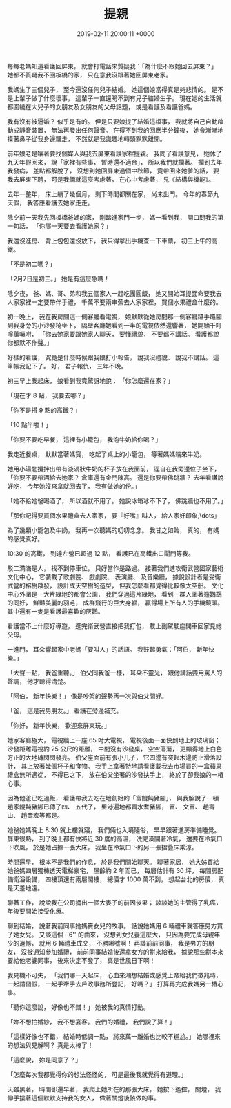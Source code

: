 ﻿---
layout: post
title: 提親
date: 2019-02-11 20:00:11 +0000
category: 誌
tags: [看護]
---


每每老媽知道看護回屏東，
就會打電話來質疑我：「為什麼不跟她回去屏東？」
她都不質疑我不回板橋的家，
只在意我沒跟著她回屏東老家。

我媽生了三個兒子，
至今還沒任何兒子結婚。
她這個娘當得真是夠悲情的。
是不是上輩子做了什麼壞事，
這輩子一直還盼不到有兒子結婚生子。
現在她的生活就都圍繞在大兒子的女朋友及女朋友的父母話題，
或是看護及看護爸媽。

<!--more-->

我有沒有被逼婚？
似乎是有的。
但是只要娘提了結婚這檔事，
我就將自己自動啟動成靜音裝置，
無法再發出任何聲音。
在得不到我的回應半分鐘後，
她會漸漸地摸著鼻子從我身邊飄走，
不然就是我識趣地轉頭默默離開。

前年娘老是嚷著要找個媒人與我去屏東看護家裡提親。
我問了看護意見，
她休了九天年假回來，
說「家裡有些事，
暫時還不適合」，
所以我們就擱著。
擱到去年我發病，
差點都解脫了，
沒想到她回屏東過個中秋節，
竟帶回來她爹的話，
要我去屏東下聘，
可是我倆就這麼考慮著，
在心中考慮著，
見《結構與機能》。

去年一整年，
床上躺了幾個月，
剩下時間都關在家，
尚未出門。
今年的春節九天假，
我答應看護去她家走走。

除夕前一天我先回板橋爸媽的家，
剛踏進家門一步，
媽一看到我，
開口問我的第一句話，
「你哪一天要去看護她家？」

我還沒進房、 背上包包還沒放下，
我只得拿出手機查一下車票，
初三上午的高鐵。

「不是初二嗎？」

「2月7日是初三。」
她是有這麼急嗎！

除夕夜，
爸、媽、哥、弟和我五個家人一起吃團圓飯，
她又開始耳提面命要我去人家家裡一定要帶伴手禮，
千萬不要兩串蕉去人家家裡，
買個水果禮盒什麼的。

初一晚上，
我在我房間這一側客廳看電視，
娘默默從她房間那一側客廳躡手躡腳到我身旁的小沙發椅坐下，
隔壁客廳她看到一半的電視依然還響著，
她開始千叮嚀萬囑咐，
「你去她家要跟她家人聊天，
要懂禮貌，
不要都不講話。
看護都說你都默不作聲。」

好樣的看護，
究竟是什麼時候跟我娘打小報告，
說我沒禮貌、 說我不講話。
這筆帳我記下了。
好，
君子報仇，
三年不晚。

初三早上我起床，
娘看到我竟驚訝地說： 「你怎麼還在家？」

「現在才 8 點，
我要去哪？」

「你不是搭 9 點的高鐵？」

「10 點半啦！」

「你要不要吃早餐，
這裡有小籠包，
我泡牛奶給你喝？」

我走近餐桌，
默默當著媽寶，
吃起了桌上的小籠包，
等著媽媽端來牛奶。

她用小湯匙攪拌出帶有漩渦狀牛奶的杯子放在我面前，
逕自在我旁邊位子坐下，
「你要不要帶酒給去她家？
倉庫還有金門陳高。
還是你要帶佛跳牆？
去年看護說好吃，
今年她沒來拿就回去了，
我有做她的份。」

「她不給她爸喝酒了，
所以酒就不用了。
她說冰箱冰不下了，
佛跳牆也不用了。」

「那你記得要買個水果禮盒去人家家，
要『好嘴』叫人，
給人家好印象,\dots」

為了幾顆小籠包及牛奶，
我再一次聽媽的叨叨念念。
我甘之如飴，
真的，
有媽的感覺真好。

10:30 的高鐵，
到達左營已超過 12 點，
看護已在高鐵出口閘門等我。

駁二滿滿是人，
找不到停車位，
只好當作是路過。
接著我們進攻衛武營國家藝術文化中心，
它裝載了歌劇院、 戲劇院、 表演廳、 及音樂廳， 
據說設計者是受衛武營的榕樹啟發，
設計成天空樹的造型，
但我怎麼看都覺得比較像太空船。
文化中心外圍是一大片綠地的都會公園，
我們穿過這片綠地，
看到一群人圍著遛鸚鵡的同好，
鮮豔美麗的羽毛，
成群飛行的巨大身軀，
贏得場上所有人的手機鏡頭。
其中還有一隻是看護最喜歡的灰鸚。

看護當不上什麼好導遊，
逛完衛武營直接把我打包，
載上副駕駛座開車回家見她父母。

一進門，
耳朵響起家中老媽「要叫人」的話語。
我鼓起勇氣：「阿伯，
新年快樂。」

「大聲一點，
我爸重聽。」
伯父同我爸一樣，
耳朵不靈光，
跟他講話要用罵人的聲調，
他才聽得清楚。

「阿伯，
新年快樂！」
像是吵架的聲勢再一次與伯父問好。

「爸，
這是我男朋友。」
看護在旁邊補充。

「你好，
新年快樂，
歡迎來屏東玩。」

她家客廳極大，
電視牆上一座 65 吋大電視，
電視後面一面快到地上的玻璃窗；
沙發距離電視約 25 公尺的距離，
中間沒有沙發桌，
空空蕩蕩，
更顯得地上白色方正的大地磚閃閃發亮。
伯父座面前有張小几子，
它四邊有突起木邊防止滑落設計，
其上放著幾個杯子和食物。
我手上拿著特地請看護載我去市場買的一盒蘋果禮盒無所適從，
不得已之下，
放在伯父坐著的沙發扶手上，
終於了卻我娘的一樁心事。

因為他爸已吃過飯，
看護帶我去吃在地創始的「富餛飩豬腳」，
與我解說了一頓趙家餛飩豬腳已傳了四、 五代了，
里港遍地都賣水煮豬腳，
富、 文富、 趙壽山、 趙壽宏等都是。

她爸她媽晚上 8:30 就上樓就寢，
我們倆也入境隨俗，
早早跟著進房準備睡覺。
屏東很熱，
到了晚上都有快將近 30 度的高溫，
洗完澡開著冷氣，
還要在冷氣口下吹風，
於是她占據一張大床，
我坐在冷氣口下的另一張摺疊床乘涼。

時間還早，
根本不是我們的作息，
於是我們開始聊天。
聊著家居，
她大姊買給她爸媽四層獨棟透天電梯豪宅，
屋齡約 2 年而已，
每層估計有 30 坪，
每間房配備衛浴設備，
四樓頂還有兩層閣樓，
總價才 1000 萬不到，
想起台北的房價，
真是天差地遠。

聊著工作，
說說我在公司捅出一個大婁子的前因後果；
談談她的主管得了乳癌，
年後要開始接受化療。

聊到結婚，
說著我前同事她媽賣女兒的故事。
話說她媽用 6 輛禮車就答應男方買了她女兒。
又談這個 ``6'' 的由來，
沒想到女兒養這麼大，
只因為要完成母親年少的遺憾，
就用 6 輛禮車成交，
不勝唏噓啊！
再談前前同事，
我是男方的朋友，
沒被通知參加婚禮，
前前同事結婚後還拿女方的餅來給我，
據說那些餅本來要給他老婆同事，
後來決定不發了，
真是世風日下啊！

我見機不可失，
「我們哪一天起床，
心血來潮想結婚或感覺上帝給我們徵兆時，
一起請個假，
一起手牽手去戶政事務所登記，
好嗎？」
打算再完成我媽另一樁心事。

「聽你這麼說，
好像也不錯！」
她被我的真情打動。

「妳不想拍婚紗，
我不想宴客。
我們的婚禮，
我們說了算！」

「這樣好像也不錯，
結婚時低調一點，
將來萬一離婚也比較不尷尬。」
她哪裡來的想法與見解啊？
真是太棒了！

「這麼說，
妳是同意了？」

「怎麼每次我都覺得你的想法怪怪的，
可是最後我就覺得有道理。」

天雖黑著，
時間卻還早著，
我爬上她所在的那張大床，
她按下遙控，
關燈，
我伸手摟著這個默默支持我的女人，
做著關燈後該做的事。
